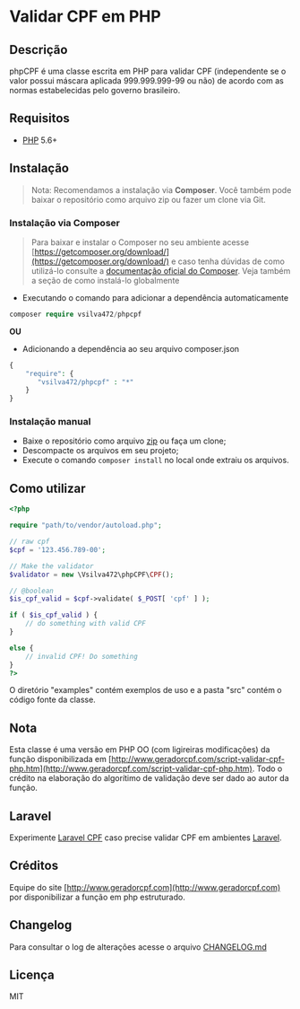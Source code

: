 # Validar CPF em PHP

## Descrição

phpCPF é uma classe escrita em PHP para validar CPF (independente se o valor possui máscara aplicada 999.999.999-99 ou não) de acordo com as normas estabelecidas pelo governo brasileiro.

## Requisitos
* [PHP](https://php.net) 5.6+

## Instalação
> Nota: Recomendamos a instalação via **Composer**. Você também pode baixar o repositório como arquivo zip ou fazer um clone via Git.

### Instalação via Composer
> Para baixar e instalar o Composer no seu ambiente acesse [https://getcomposer.org/download/](https://getcomposer.org/download/) e caso tenha dúvidas de como utilizá-lo consulte a [documentação oficial do Composer](https://getcomposer.org/doc/). Veja também a seção de como instalá-lo globalmente

+ Executando o comando para adicionar a dependência automaticamente
```php
composer require vsilva472/phpcpf
```

**OU**

* Adicionando a dependência ao seu arquivo composer.json

```php
{
    "require": {
       "vsilva472/phpcpf" : "*"
    }
}
``` 

### Instalação manual
* Baixe o repositório como arquivo [zip](https://github.com/vsilva472/phpcpf/archive/master.zip) ou faça um clone;
* Descompacte os arquivos em seu projeto;
* Execute o comando `composer install` no local onde extraiu os arquivos.

## Como utilizar

```php
<?php

require "path/to/vendor/autoload.php";

// raw cpf
$cpf = '123.456.789-00';

// Make the validator
$validator = new \Vsilva472\phpCPF\CPF();

// @boolean 
$is_cpf_valid = $cpf->validate( $_POST[ 'cpf' ] );

if ( $is_cpf_valid ) {
    // do something with valid CPF
}

else {
    // invalid CPF! Do something
}
?>
```
O diretório "examples" contém exemplos de uso e a pasta "src" contém o código fonte da classe.

## Nota

Esta classe é uma versão em PHP OO (com ligireiras modificações) da função disponibilizada em [http://www.geradorcpf.com/script-validar-cpf-php.htm](http://www.geradorcpf.com/script-validar-cpf-php.htm). 
Todo o crédito na elaboração do algorítimo de validação deve ser dado ao autor da função.

## Laravel
Experimente [Laravel CPF](https://github.com/vsilva472/laravel-cpf) caso precise validar CPF em ambientes [Laravel](https://laravel.com).

## Créditos
Equipe do site [http://www.geradorcpf.com](http://www.geradorcpf.com) por disponibilizar a função em php estruturado.

## Changelog
Para consultar o log de alterações acesse o arquivo [CHANGELOG.md](https://github.com/vsilva472/phpcpf/blob/master/CHANGELOG.md)

## Licença
MIT